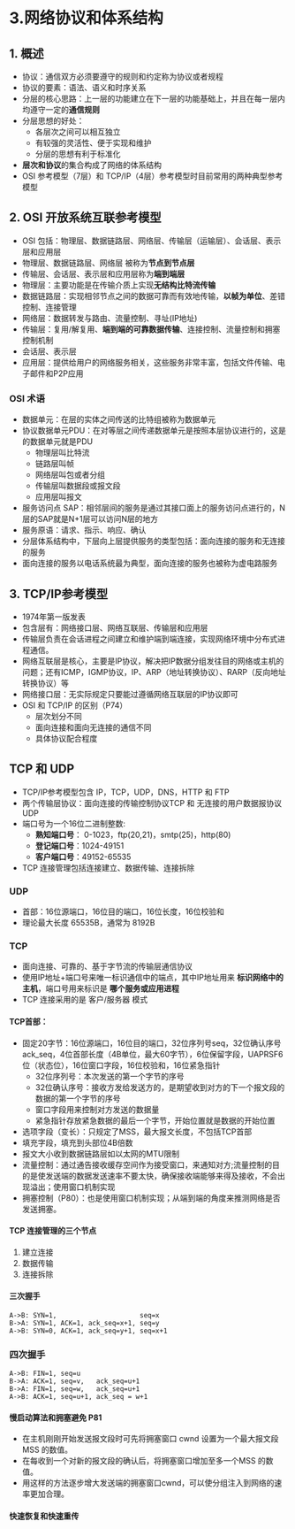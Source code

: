 # 3.网络协议和体系结构
## 1. 概述
* 协议：通信双方必须要遵守的规则和约定称为协议或者规程
* 协议的要素：语法、语义和时序关系
* 分层的核心思路：上一层的功能建立在下一层的功能基础上，并且在每一层内均遵守一定的**通信规则**
* 分层思想的好处：
    * 各层次之间可以相互独立
    * 有较强的灵活性、便于实现和维护
    * 分层的思想有利于标准化
* **层次和协议**的集合构成了网络的体系结构
* OSI 参考模型（7层）和 TCP/IP（4层）参考模型时目前常用的两种典型参考模型
## 2. OSI 开放系统互联参考模型
* OSI 包括：物理层、数据链路层、网络层、传输层（运输层）、会话层、表示层和应用层
* 物理层、数据链路层、网络层 被称为**节点到节点层**
* 传输层、会话层、表示层和应用层称为**端到端层**
* 物理层：主要功能是在传输介质上实现**无结构比特流传输**
* 数据链路层：实现相邻节点之间的数据可靠而有效地传输，**以帧为单位**、差错控制、连接管理
* 网络层：数据转发与路由、流量控制、寻址(IP地址)
* 传输层：复用/解复用、**端到端的可靠数据传输**、连接控制、流量控制和拥塞控制机制
* 会话层、表示层
* 应用层：提供给用户的网络服务相关，这些服务非常丰富，包括文件传输、电子邮件和P2P应用
### OSI 术语
* 数据单元：在层的实体之间传送的比特组被称为数据单元
* 协议数据单元PDU：在对等层之间传递数据单元是按照本层协议进行的，这是的数据单元就是PDU
    * 物理层叫比特流
    * 链路层叫帧
    * 网络层叫包或者分组
    * 传输层叫数据段或报文段
    * 应用层叫报文
* 服务访问点 SAP：相邻层间的服务是通过其接口面上的服务访问点进行的，N层的SAP就是N+1层可以访问N层的地方
* 服务原语：请求、指示、响应、确认
* 分层体系结构中，下层向上层提供服务的类型包括：面向连接的服务和无连接的服务
* 面向连接的服务以电话系统最为典型，面向连接的服务也被称为虚电路服务

## 3. TCP/IP参考模型
* 1974年第一版发表
* 包含层有：网络接口层、网络互联层、传输层和应用层
* 传输层负责在会话进程之间建立和维护端到端连接，实现网络环境中分布式进程通信。
* 网络互联层是核心，主要是IP协议，解决把IP数据分组发往目的网络或主机的问题；还有ICMP，IGMP协议，IP、ARP（地址转换协议）、RARP（反向地址转换协议）等
* 网络接口层：无实际规定只要能过遵循网络互联层的IP协议即可
* OSI 和 TCP/IP 的区别（P74）
    * 层次划分不同
    * 面向连接和面向无连接的通信不同
    * 具体协议配合程度
## TCP 和 UDP
* TCP/IP参考模型包含 IP，TCP，UDP，DNS，HTTP 和 FTP
* 两个传输层协议：面向连接的传输控制协议TCP 和 无连接的用户数据报协议UDP
* 端口号为一个16位二进制整数:
    * __熟知端口号__： 0-1023，ftp(20,21)，smtp(25)，http(80)
    * __登记端口号__：1024-49151
    * __客户端口号__：49152-65535
* TCP 连接管理包括连接建立、数据传输、连接拆除
### UDP
* 首部：16位源端口，16位目的端口，16位长度，16位校验和
* 理论最大长度 65535B，通常为 8192B
### TCP
* 面向连接、可靠的、基于字节流的传输层通信协议
* 使用IP地址+端口号来唯一标识通信中的端点，其中IP地址用来 __标识网络中的主机__，端口号用来标识是 __哪个服务或应用进程__
* TCP 连接采用的是 客户/服务器 模式
#### TCP首部：
* 固定20字节：16位源端口，16位目的端口，32位序列号seq，32位确认序号ack_seq，4位首部长度（4B单位，最大60字节），6位保留字段，UAPRSF6位（状态位），16位窗口字段，16位校验和，16位紧急指针
    * 32位序列号：本次发送的第一个字节的序号
    * 32位确认序号：接收方发给发送方的，是期望收到对方的下一个报文段的数据的第一个字节的序号
    * 窗口字段用来控制对方发送的数据量
    * 紧急指针存放紧急数据的最后一个字节，开始位置就是数据的开始位置
* 选项字段（变长）：只规定了MSS，最大报文长度，不包括TCP首部
* 填充字段，填充到头部位4B倍数
* 报文大小收到数据链路层如以太网的MTU限制
* 流量控制：通过通告接收缓存空间作为接受窗口，来通知对方;流量控制的目的是使发送端的数据发送速率不要太快，确保接收端能够来得及接收，不会出现溢出；使用窗口机制实现
* 拥塞控制（P80）：也是使用窗口机制实现；从端到端的角度来推测网络是否发送拥塞。
#### TCP 连接管理的三个节点
1. 建立连接
2. 数据传输
3. 连接拆除
#### 三次握手
```
A->B: SYN=1,                     seq=x
B->A: SYN=1, ACK=1, ack_seq=x+1, seq=y
A->B: SYN=0, ACK=1, ack_seq=y+1, seq=x+1
```
### 四次握手
```
A->B: FIN=1, seq=u
B->A: ACK=1, seq=v,   ack_seq=u+1
B->A: FIN=1, seq=w,   ack_seq=u+1
A->B: ACK=1, seq=u+1, ack_seq = w+1
```


#### 慢启动算法和拥塞避免 P81
* 在主机刚刚开始发送报文段时可先将拥塞窗口 cwnd 设置为一个最大报文段MSS 的数值。
* 在每收到一个对新的报文段的确认后，将拥塞窗口增加至多一个MSS 的数值。
* 用这样的方法逐步增大发送端的拥塞窗口cwnd，可以使分组注入到网络的速率更加合理。
#### 快速恢复和快速重传